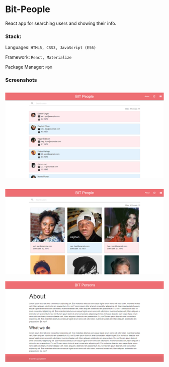 # Bit-People

React app for searching users and showing their info.

### Stack:

Languages: `HTML5, CSS3, JavaScript (ES6)`

Framework: `React, Materialize`

Package Manager: `Npm`

### Screenshots

![alt text](https://github.com/branqa/Bit-People/blob/master/images/screenshot1.png "main page-user list")
------
![alt text](https://github.com/branqa/Bit-People/blob/master/images/screenshot2.png "main page-grid list")
------
![alt text](https://github.com/branqa/Bit-People/blob/master/images/screenshot3.png "about page")

